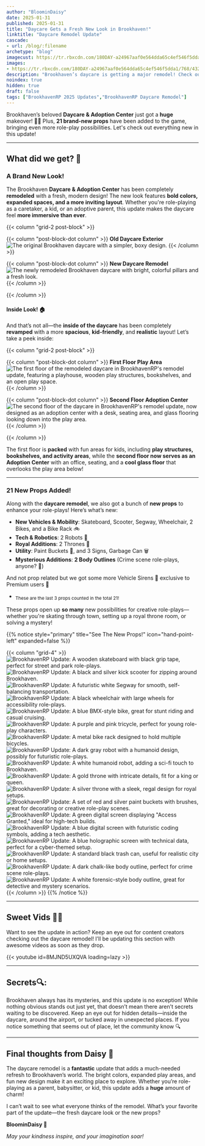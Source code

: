 ```yaml
---
author: "BloominDaisy"
date: 2025-01-31
published: 2025-01-31
title: "Daycare Gets a Fresh New Look in Brookhaven!"
linktitle: "Daycare Remodel Update"
cascade:
- url: /blog/:filename
archetype: "blog"
imagecust: https://tr.rbxcdn.com/180DAY-a24967aaf0e564dda65c4ef546f5dda1/768/432/Image/Png/noFilter
images:
- https://tr.rbxcdn.com/180DAY-a24967aaf0e564dda65c4ef546f5dda1/768/432/Image/Png/noFilter
description: "Brookhaven’s daycare is getting a major remodel! Check out the new design and how it compares to the original!"
noindex: true
hidden: true
draft: false
tags: ["BrookhavenRP 2025 Updates","BrookhavenRP Daycare Remodel"]
---
```


Brookhaven’s beloved **Daycare & Adoption Center** just got a **huge** makeover! 🎨✨ Plus, **21 brand-new props** have been added to the game, bringing even more role-play possibilities. Let's check out everything new in this update!

---

## What did we get? 🏡

### A Brand New Look!  

The Brookhaven **Daycare & Adoption Center** has been completely **remodeled** with a fresh, modern design! The new look features **bold colors, expanded spaces, and a more inviting layout**. Whether you're role-playing as a caretaker, a kid, or an adoptive parent, this update makes the daycare feel **more immersive than ever**.

{{< column "grid-2 post-block" >}}

{{< column "post-block-dot column" >}}
**Old Daycare Exterior**
![The original Brookhaven daycare with a simpler, boxy design.](/images/blog/old_daycare_look.png)
{{< /column >}}

{{< column "post-block-dot column" >}}
**New Daycare Remodel**
![The newly remodeled Brookhaven daycare with bright, colorful pillars and a fresh look.](/images/blog/new_daycare_look.png)
{{< /column >}}

{{< /column >}}

#### Inside Look! 🏠  

And that’s not all—the **inside of the daycare** has been completely **revamped** with a more **spacious**, **kid-friendly**, and **realistic** layout! Let’s take a peek inside:  

{{< column "grid-2 post-block" >}}

{{< column "post-block-dot column" >}}
**First Floor Play Area**
![The first floor of the remodeled daycare in BrookhavenRP's remodel update, featuring a playhouse, wooden play structures, bookshelves, and an open play space.](/images/blog/daycare_remodel_inside_first_floor.png)
{{< /column >}}

{{< column "post-block-dot column" >}}
**Second Floor Adoption Center**
![The second floor of the daycare in BrookhavenRP's remodel update, now designed as an adoption center with a desk, seating area, and glass flooring looking down into the play area.](/images/blog/daycare_remodel_inside_second_floor.png)
{{< /column >}}

{{< /column >}}

The first floor is **packed** with fun areas for kids, including **play structures, bookshelves, and activity areas**, while the **second floor now serves as an Adoption Center** with an office, seating, and a **cool glass floor** that overlooks the play area below!


---

### 21 New Props Added!  

Along with the **daycare remodel**, we also got a bunch of **new props** to enhance your role-plays! Here’s what’s new:

- **New Vehicles & Mobility**: Skateboard, Scooter, Segway, Wheelchair, 2 Bikes, and a Bike Rack 🚲  
- **Tech & Robotics**: 2 Robots 🤖  
- **Royal Additions**: 2 Thrones 👑  
- **Utility**: Paint Buckets 🎨, and 3 Signs, Garbage Can 🗑️
- **Mysterious Additions**: **2 Body Outlines** (Crime scene role-plays, anyone? 👀) 

And not prop related but we got some more Vehicle Sirens 🚨 exclusive to Premium users :stars:
- <sub>These are the last 3 props counted in the total 21!</sub>


These props open up **so many** new possibilities for creative role-plays—whether you're skating through town, setting up a royal throne room, or solving a mystery!

{{% notice style="primary" title="See The New Props!" icon="hand-point-left" expanded=false %}}

{{< column "grid-4" >}}
![BrookhavenRP Update: A wooden skateboard with black grip tape, perfect for street and park role-plays.](/images/blog/daycare_remodel_prop_skateboard.png)
![BrookhavenRP Update: A black and silver kick scooter for zipping around Brookhaven.](/images/blog/daycare_remodel_prop_scooter.png)
![BrookhavenRP Update: A futuristic white Segway for smooth, self-balancing transportation.](/images/blog/daycare_remodel_prop_segway.png)
![BrookhavenRP Update: A black wheelchair with large wheels for accessibility role-plays.](/images/blog/daycare_remodel_prop_wheelchair.png)
![BrookhavenRP Update: A blue BMX-style bike, great for stunt riding and casual cruising.](/images/blog/daycare_remodel_prop_bike_1.png)
![BrookhavenRP Update: A purple and pink tricycle, perfect for young role-play characters.](/images/blog/daycare_remodel_prop_bike_2.png)
![BrookhavenRP Update: A metal bike rack designed to hold multiple bicycles.](/images/blog/daycare_remodel_prop_bike_rack.png)
![BrookhavenRP Update: A dark gray robot with a humanoid design, possibly for futuristic role-plays.](/images/blog/daycare_remodel_prop_dark_robot.png)
![BrookhavenRP Update: A white humanoid robot, adding a sci-fi touch to Brookhaven.](/images/blog/daycare_remodel_prop_light_robot.png)
![BrookhavenRP Update: A gold throne with intricate details, fit for a king or queen.](/images/blog/daycare_remodel_prop_gold_throne.png)
![BrookhavenRP Update: A silver throne with a sleek, regal design for royal setups.](/images/blog/daycare_remodel_prop_silver_throne.png)
![BrookhavenRP Update: A set of red and silver paint buckets with brushes, great for decorating or creative role-play scenes.](/images/blog/daycare_remodel_prop_paint_buckets.png)
![BrookhavenRP Update: A green digital screen displaying "Access Granted," ideal for high-tech builds.](/images/blog/daycare_remodel_prop_access_granted_sign.png)
![BrookhavenRP Update: A blue digital screen with futuristic coding symbols, adding a tech aesthetic.](/images/blog/daycare_remodel_prop_blue_code_monitor_sign.png)
![BrookhavenRP Update: A blue holographic screen with technical data, perfect for a cyber-themed setup.](/images/blog/daycare_remodel_prop_blue_tech_monitor_sign.png)
![BrookhavenRP Update: A standard black trash can, useful for realistic city or home setups.](/images/blog/daycare_remodel_prop_trashcan.png)
![BrookhavenRP Update: A dark chalk-like body outline, perfect for crime scene role-plays.](/images/blog/daycare_remodel_prop_dark_body_outline.png)
![BrookhavenRP Update: A white forensic-style body outline, great for detective and mystery scenarios.](/images/blog/daycare_remodel_prop_light_body_outline.png)
{{< /column >}}
{{% /notice %}}

---

## Sweet Vids 🎥✨  

Want to see the update in action? Keep an eye out for content creators checking out the daycare remodel! I’ll be updating this section with awesome videos as soon as they drop.  

<div class="grid-1 post-vid-dot">
{{< youtube id=8MJND5UXQVA loading=lazy >}}
</div>

---

## Secrets🔍:  

Brookhaven always has its mysteries, and this update is no exception! While nothing obvious stands out just yet, that doesn’t mean there aren’t secrets waiting to be discovered. Keep an eye out for hidden details—inside the daycare, around the airport, or tucked away in unexpected places. If you notice something that seems out of place, let the community know 🔍  

---

## Final thoughts from Daisy 💜  

The daycare remodel is a **fantastic** update that adds a much-needed refresh to Brookhaven’s world. The bright colors, expanded play areas, and fun new design make it an exciting place to explore. Whether you’re role-playing as a parent, babysitter, or kid, this update adds a **huge** amount of charm!  

I can’t wait to see what everyone thinks of the remodel. What’s your favorite part of the update—the fresh daycare look or the new props?

**BloominDaisy 💜**  

_May your kindness inspire, and your imagination soar!_
